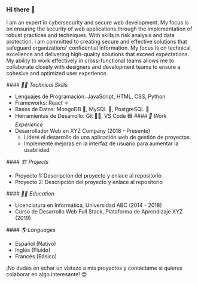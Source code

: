 ### Hi there 👋

I am an expert in cybersecurity and secure web development. My focus is on ensuring the security of web applications through the implementation of robust practices and techniques. With skills in risk analysis and data protection, I am committed to creating secure and effective solutions that safeguard organizations' confidential information. My focus is on technical excellence and delivering high-quality solutions that exceed expectations. My ability to work effectively in cross-functional teams allows me to collaborate closely with designers and development teams to ensure a cohesive and optimized user experience.

*#### 👨‍💻 Technical Skills*
- Lenguajes de Programación: JavaScript, HTML, CSS, Python
- Frameworks: React ⚛️
- Bases de Datos: MongoDB 🍃, MySQL 🐬, PostgreSQL 🐘
- Herramientas de Desarrollo: Git 🐱‍💻, VS Code 🟦
*#### 🏢 Work Experience*
- Desarrollador Web en XYZ Company (2018 - Presente)
  - Lideré el desarrollo de una aplicación web de gestión de proyectos.
  - Implementé mejoras en la interfaz de usuario para aumentar la usabilidad.

*#### 🏗️ Projects*
- Proyecto 1: Descripción del proyecto y enlace al repositorio
- Proyecto 2: Descripción del proyecto y enlace al repositorio

*#### 👨‍🎓 Education*
- Licenciatura en Informática, Universidad ABC (2014 - 2018)
- Curso de Desarrollo Web Full Stack, Plataforma de Aprendizaje XYZ (2019)

*#### 🌎 Languages*
- Español (Nativo)
- Inglés (Fluido)
- Francés (Básico)

¡No dudes en echar un vistazo a mis proyectos y contáctame si quieres colaborar en algo interesante! 😊
